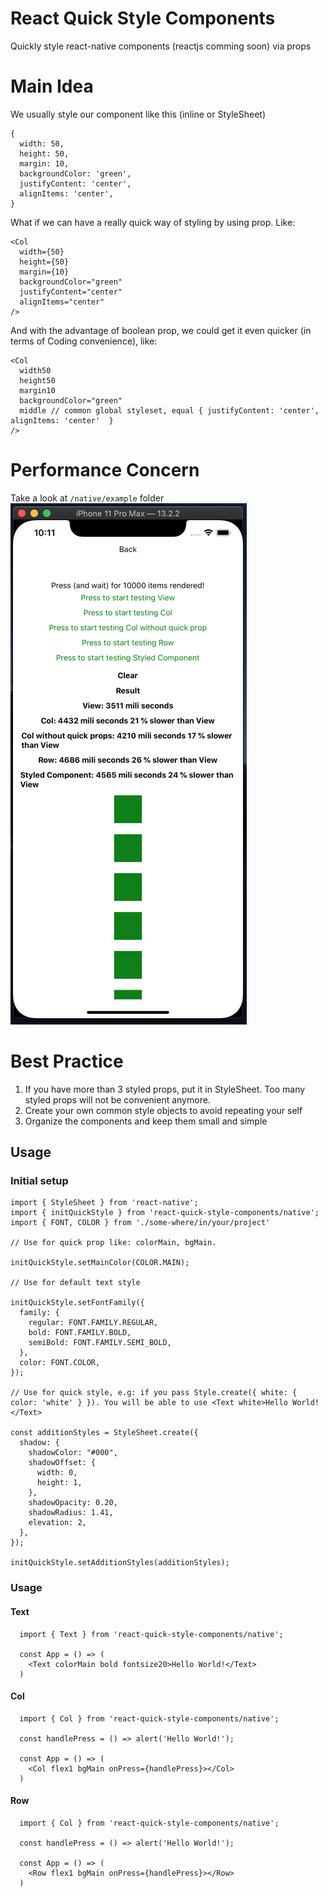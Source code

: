# React Quick Style Components

Quickly style react-native components (reactjs comming soon) via props

# Main Idea

We usually style our component like this (inline or StyleSheet)

```
{
  width: 50,
  height: 50,
  margin: 10,
  backgroundColor: 'green',
  justifyContent: 'center',
  alignItems: 'center',
}
```

What if we can have a really quick way of styling by using prop. Like:

```
<Col
  width={50}
  height={50}
  margin={10}
  backgroundColor="green"
  justifyContent="center"
  alignItems="center"
/>
```

And with the advantage of boolean prop, we could get it even quicker (in terms of Coding convenience), like:

```
<Col
  width50
  height50
  margin10
  backgroundColor="green"
  middle // common global styleset, equal { justifyContent: 'center', alignItems: 'center'  }
/>
```

# Performance Concern

Take a look at `/native/example` folder
![Performance test](./performance_test.png "Performance test")

# Best Practice

1. If you have more than 3 styled props, put it in StyleSheet. Too many styled props will not be convenient anymore.
2. Create your own common style objects to avoid repeating your self
3. Organize the components and keep them small and simple

## Usage

### Initial setup

```
import { StyleSheet } from 'react-native';
import { initQuickStyle } from 'react-quick-style-components/native';
import { FONT, COLOR } from './some-where/in/your/project'

// Use for quick prop like: colorMain, bgMain.

initQuickStyle.setMainColor(COLOR.MAIN);

// Use for default text style

initQuickStyle.setFontFamily({
  family: {
    regular: FONT.FAMILY.REGULAR,
    bold: FONT.FAMILY.BOLD,
    semiBold: FONT.FAMILY.SEMI_BOLD,
  },
  color: FONT.COLOR,
});

// Use for quick style, e.g: if you pass Style.create({ white: { color: 'white' } }). You will be able to use <Text white>Hello World!</Text>

const additionStyles = StyleSheet.create({
  shadow: {
    shadowColor: "#000",
    shadowOffset: {
      width: 0,
      height: 1,
    },
    shadowOpacity: 0.20,
    shadowRadius: 1.41,
    elevation: 2,
  },
});

initQuickStyle.setAdditionStyles(additionStyles);
```

### Usage

#### Text

```
  import { Text } from 'react-quick-style-components/native';

  const App = () => (
    <Text colorMain bold fontsize20>Hello World!</Text>
  )
```

#### Col

```
  import { Col } from 'react-quick-style-components/native';

  const handlePress = () => alert('Hello World!');

  const App = () => (
    <Col flex1 bgMain onPress={handlePress}></Col>
  )
```

#### Row

```
  import { Col } from 'react-quick-style-components/native';

  const handlePress = () => alert('Hello World!');

  const App = () => (
    <Row flex1 bgMain onPress={handlePress}></Row>
  )
```
